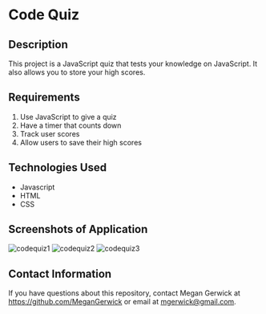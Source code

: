 # Code Quiz 

## Description
This project is a JavaScript quiz that tests your knowledge on JavaScript. It also allows you to store your high scores. 

## Requirements
1. Use JavaScript to give a quiz
2. Have a timer that counts down
3. Track user scores
4. Allow users to save their high scores

## Technologies Used
- Javascript
- HTML
- CSS

## Screenshots of Application
![codequiz1](https://user-images.githubusercontent.com/69534417/104262833-00a61a00-544e-11eb-99b8-0017788e1441.PNG)
![codequiz2](https://user-images.githubusercontent.com/69534417/104262847-0b60af00-544e-11eb-9c4d-c84a2338c438.PNG)
![codequiz3](https://user-images.githubusercontent.com/69534417/104262868-14ea1700-544e-11eb-903b-afec98041e00.PNG)

## Contact Information
If you have questions about this repository, contact Megan Gerwick at https://github.com/MeganGerwick or email at mgerwick@gmail.com.
